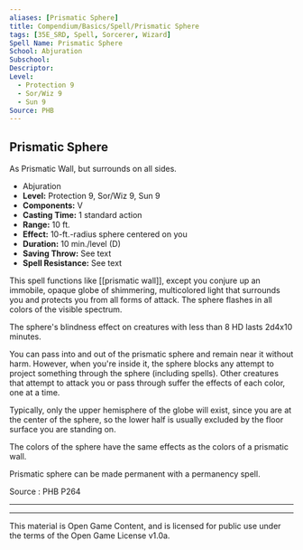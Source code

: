 ```yaml
---
aliases: [Prismatic Sphere]
title: Compendium/Basics/Spell/Prismatic Sphere
tags: [35E_SRD, Spell, Sorcerer, Wizard]
Spell Name: Prismatic Sphere
School: Abjuration
Subschool: 
Descriptor: 
Level:
  - Protection 9
  - Sor/Wiz 9
  - Sun 9
Source: PHB
---
```



## Prismatic Sphere

As Prismatic Wall, but surrounds on all sides.

*   Abjuration
*   **Level:** Protection 9, Sor/Wiz 9, Sun 9
*   **Components:** V
*   **Casting Time:** 1 standard action
*   **Range:** 10 ft.
*   **Effect:** 10-ft.-radius sphere centered on you
*   **Duration:** 10 min./level (D)
*   **Saving Throw:** See text
*   **Spell Resistance:** See text

This spell functions like [[prismatic wall]], except you conjure up an immobile, opaque globe of shimmering, multicolored light that surrounds you and protects you from all forms of attack. The sphere flashes in all colors of the visible spectrum.

The sphere's blindness effect on creatures with less than 8 HD lasts 2d4x10 minutes.

You can pass into and out of the prismatic sphere and remain near it without harm. However, when you're inside it, the sphere blocks any attempt to project something through the sphere (including spells). Other creatures that attempt to attack you or pass through suffer the effects of each color, one at a time.

Typically, only the upper hemisphere of the globe will exist, since you are at the center of the sphere, so the lower half is usually excluded by the floor surface you are standing on.

The colors of the sphere have the same effects as the colors of a prismatic wall.

Prismatic sphere can be made permanent with a permanency spell.

Source : PHB P264

---

---

This material is Open Game Content, and is licensed for public use under
the terms of the Open Game License v1.0a.
